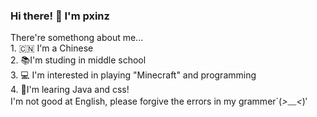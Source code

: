 ### Hi there! 👋 I'm pxinz  
There're somethong about me...  
1\. 🇨🇳 I'm a Chinese  
2\. 📚I'm studing in middle school  
3\. 💻 I'm interested in playing "Minecraft" and programming  
4\. 📖I'm learing Java and css!  
I'm not good at English, please forgive the errors in my grammer\`(*>﹏<*)′
